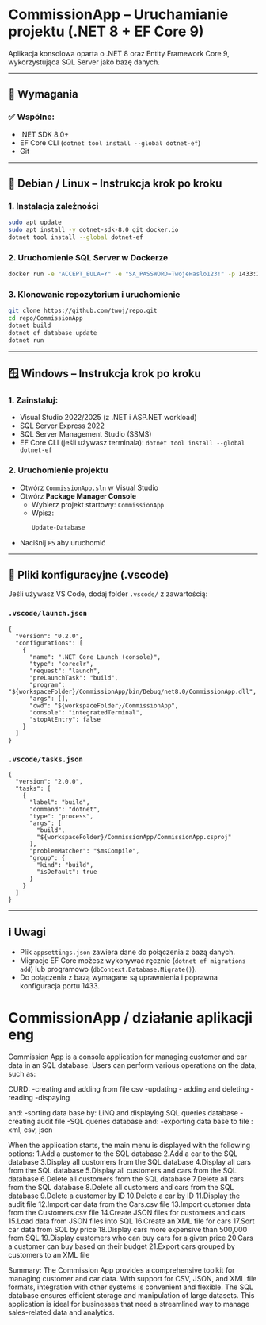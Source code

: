 # CommissionApp – Uruchamianie projektu (.NET 8 + EF Core 9)

Aplikacja konsolowa oparta o .NET 8 oraz Entity Framework Core 9, wykorzystująca SQL Server jako bazę danych.

---

## 🔧 Wymagania

### ✅ Wspólne:
- .NET SDK 8.0+
- EF Core CLI (`dotnet tool install --global dotnet-ef`)
- Git

---

## 🐧 Debian / Linux – Instrukcja krok po kroku

### 1. Instalacja zależności

```bash
sudo apt update
sudo apt install -y dotnet-sdk-8.0 git docker.io
dotnet tool install --global dotnet-ef
```

### 2. Uruchomienie SQL Server w Dockerze

```bash
docker run -e "ACCEPT_EULA=Y" -e "SA_PASSWORD=TwojeHaslo123!" -p 1433:1433 --name sqlserver -d mcr.microsoft.com/mssql/server:2022-latest
```

### 3. Klonowanie repozytorium i uruchomienie

```bash
git clone https://github.com/twoj/repo.git
cd repo/CommissionApp
dotnet build
dotnet ef database update
dotnet run
```

---

## 🪟 Windows – Instrukcja krok po kroku

### 1. Zainstaluj:
- Visual Studio 2022/2025 (z .NET i ASP.NET workload)
- SQL Server Express 2022
- SQL Server Management Studio (SSMS)
- EF Core CLI (jeśli używasz terminala): `dotnet tool install --global dotnet-ef`

### 2. Uruchomienie projektu

- Otwórz `CommissionApp.sln` w Visual Studio
- Otwórz **Package Manager Console**
  - Wybierz projekt startowy: `CommissionApp`
  - Wpisz:
    ```powershell
    Update-Database
    ```
- Naciśnij `F5` aby uruchomić

---

## 📂 Pliki konfiguracyjne (.vscode)

Jeśli używasz VS Code, dodaj folder `.vscode/` z zawartością:

### `.vscode/launch.json`

```
{
  "version": "0.2.0",
  "configurations": [
    {
      "name": ".NET Core Launch (console)",
      "type": "coreclr",
      "request": "launch",
      "preLaunchTask": "build",
      "program": "${workspaceFolder}/CommissionApp/bin/Debug/net8.0/CommissionApp.dll",
      "args": [],
      "cwd": "${workspaceFolder}/CommissionApp",
      "console": "integratedTerminal",
      "stopAtEntry": false
    }
  ]
}
```

### `.vscode/tasks.json`

```
{
  "version": "2.0.0",
  "tasks": [
    {
      "label": "build",
      "command": "dotnet",
      "type": "process",
      "args": [
        "build",
        "${workspaceFolder}/CommissionApp/CommissionApp.csproj"
      ],
      "problemMatcher": "$msCompile",
      "group": {
        "kind": "build",
        "isDefault": true
      }
    }
  ]
}
```

---

## ℹ️ Uwagi

- Plik `appsettings.json` zawiera dane do połączenia z bazą danych.
- Migracje EF Core możesz wykonywać ręcznie (`dotnet ef migrations add`) lub programowo (`dbContext.Database.Migrate()`).
- Do połączenia z bazą wymagane są uprawnienia i poprawna konfiguracja portu 1433.

# CommissionApp / działanie aplikacji eng

Commission App is a console application for managing customer and car data in an SQL database. 
Users can perform various operations on the data, such as: 

CURD:
-creating and adding from file csv
-updating - adding and deleting 
-reading
-dispaying

and:
-sorting data base by: LiNQ and displaying SQL queries database
-creating audit file
-SQL queries database
and:
-exporting data base to file : xml, csv, json

When the application starts, the main menu is displayed with the following options:
    1.Add a customer to the SQL database
    2.Add a car to the SQL database
    3.Display all customers from the SQL database
    4.Display all cars from the SQL database
    5.Display all customers and cars from the SQL database
    6.Delete all customers from the SQL database
    7.Delete all cars from the SQL database
    8.Delete all customers and cars from the SQL database
    9.Delete a customer by ID
    10.Delete a car by ID
    11.Display the audit file
    12.Import car data from the Cars.csv file
    13.Import customer data from the Customers.csv file
    14.Create JSON files for customers and cars
    15.Load data from JSON files into SQL
    16.Create an XML file for cars
    17.Sort car data from SQL by price
    18.Display cars more expensive than 500,000 from SQL
    19.Display customers who can buy cars for a given price
    20.Cars a customer can buy based on their budget
    21.Export cars grouped by customers to an XML file
    
Summary:
The Commission App provides a comprehensive toolkit for managing customer and car data. With support for CSV,
JSON, and XML file formats, integration with other systems is convenient and flexible. The SQL database ensures
efficient storage and manipulation of large datasets. This application is ideal for businesses that need 
a streamlined way to manage sales-related data and analytics.
